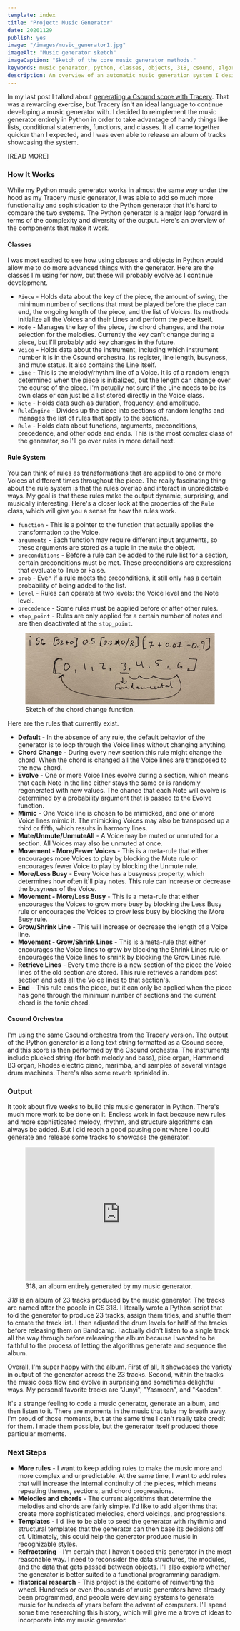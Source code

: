 ```yaml
---
template: index
title: "Project: Music Generator"
date: 20201129
publish: yes
image: "/images/music_generator1.jpg"
imageAlt: "Music generator sketch"
imageCaption: "Sketch of the core music generator methods."
keywords: music generator, python, classes, objects, 318, csound, algorithmic music
description: An overview of an automatic music generation system I designed in Python.
---
```

In my last post I talked about [generating a Csound score with Tracery](/blog/project-grammar-music). That was a rewarding exercise, but Tracery isn't an ideal language to continue developing a music generator with. I decided to reimplement the music generator entirely in Python in order to take advantage of handy things like lists, conditional statements, functions, and classes. It all came together quicker than I expected, and I was even able to release an album of tracks showcasing the system.

[READ MORE]

### How It Works

While my Python music generator works in almost the same way under the hood as my Tracery music generator, I was able to add so much more functionality and sophistication to the Python generator that it's hard to compare the two systems. The Python generator is a major leap forward in terms of the complexity and diversity of the output. Here's an overview of the components that make it work.

#### Classes

I was most excited to see how using classes and objects in Python would allow me to do more advanced things with the generator. Here are the classes I'm using for now, but these will probably evolve as I continue development.

*   `Piece` - Holds data about the key of the piece, the amount of swing, the minimum number of sections that must be played before the piece can end, the ongoing length of the piece, and the list of Voices. Its methods initialize all the Voices and their Lines and perform the piece itself.
*   `Mode` - Manages the key of the piece, the chord changes, and the note selection for the melodies. Currently the key can't change during a piece, but I'll probably add key changes in the future.
*   `Voice` - Holds data about the instrument, including which instrument number it is in the Csound orchestra, its register, line length, busyness, and mute status. It also contains the Line itself.
*   `Line` - This is the melody/rhythm line of a Voice. It is of a random length determined when the piece is initialized, but the length can change over the course of the piece. I'm actually not sure if the Line needs to be its own class or can just be a list stored directly in the Voice class.
*   `Note` - Holds data such as duration, frequency, and amplitude.
*   `RuleEngine` - Divides up the piece into sections of random lengths and manages the list of rules that apply to the sections.
*   `Rule` - Holds data about functions, arguments, preconditions, precedence, and other odds and ends. This is the most complex class of the generator, so I'll go over rules in more detail next.

#### Rule System

You can think of rules as transformations that are applied to one or more Voices at different times throughout the piece. The really fascinating thing about the rule system is that the rules overlap and interact in unpredictable ways. My goal is that these rules make the output dynamic, surprising, and musically interesting. Here's a closer look at the properties of the `Rule` class, which will give you a sense for how the rules work.

*   `function` - This is a pointer to the function that actually applies the transformation to the Voice.
*   `arguments` - Each function may require different input arguments, so these arguments are stored as a tuple in the `Rule` the object.
*   `preconditions` - Before a rule can be added to the rule list for a section, certain preconditions must be met. These preconditions are expressions that evaluate to True or False.
*   `prob` - Even if a rule meets the preconditions, it still only has a certain probability of being added to the list.
*   `level` - Rules can operate at two levels: the Voice level and the Note level.
*   `precedence` - Some rules must be applied before or after other rules.
*   `stop_point` - Rules are only applied for a certain number of notes and are then deactivated at the `stop_point`.

<figure><img src="/images/music_generator2.jpg">
<figcaption>Sketch of the chord change function.</figcaption>
</figure>

Here are the rules that currently exist.

*   **Default** - In the absence of any rule, the default behavior of the generator is to loop through the Voice lines without changing anything.
*   **Chord Change** - During every new section this rule might change the chord. When the chord is changed all the Voice lines are transposed to the new chord.
*   **Evolve** - One or more Voice lines evolve during a section, which means that each Note in the line either stays the same or is randomly regenerated with new values. The chance that each Note will evolve is determined by a probability argument that is passed to the Evolve function.
*   **Mimic** - One Voice line is chosen to be mimicked, and one or more Voice lines mimic it. The mimicking Voices may also be transposed up a third or fifth, which results in harmony lines.
*   **Mute/Unmute/UnmuteAll** - A Voice may be muted or unmuted for a section. All Voices may also be unmuted at once.
*   **Movement - More/Fewer Voices** - This is a meta-rule that either encourages more Voices to play by blocking the Mute rule or encourages fewer Voice to play by blocking the Unmute rule.
*   **More/Less Busy** - Every Voice has a busyness property, which determines how often it'll play notes. This rule can increase or decrease the busyness of the Voice.
*   **Movement - More/Less Busy** - This is a meta-rule that either encourages the Voices to grow more busy by blocking the Less Busy rule or encourages the Voices to grow less busy by blocking the More Busy rule.
*   **Grow/Shrink Line** - This will increase or decrease the length of a Voice line.
*   **Movement - Grow/Shrink Lines** - This is a meta-rule that either encourages the Voice lines to grow by blocking the Shrink Lines rule or encourages the Voice lines to shrink by blocking the Grow Lines rule.
*   **Retrieve Lines** - Every time there is a new section of the piece the Voice lines of the old section are stored. This rule retrieves a random past section and sets all the Voice lines to that section's.
*   **End** - This rule ends the piece, but it can only be applied when the piece has gone through the minimum number of sections and the current chord is the tonic chord.

#### Csound Orchestra

I'm using the [same Csound orchestra](/blog/project-grammar-music) from the Tracery version. The output of the Python generator is a long text string formatted as a Csound score, and this score is then performed by the Csound orchestra. The instruments include plucked string (for both melody and bass), pipe organ, Hammond B3 organ, Rhodes electric piano, marimba, and samples of several vintage drum machines. There's also some reverb sprinkled in.

### Output

It took about five weeks to build this music generator in Python. There's much more work to be done on it. Endless work in fact because new rules and more sophisticated melody, rhythm, and structure algorithms can always be added. But I did reach a good pausing point where I could generate and release some tracks to showcase the generator.

<figure><iframe style="border: 0; width: 100%; height: 300px;" src="https://bandcamp.com/EmbeddedPlayer/album=3523620370/size=large/bgcol=ffffff/linkcol=333333/artwork=small/transparent=true/" width="100%" height="300px" frameborder="0"></iframe>
<figcaption>318, an album entirely generated by my music generator.</figcaption>
</figure>

_318_ is an album of 23 tracks produced by the music generator. The tracks are named after the people in CS 318. I literally wrote a Python script that told the generator to produce 23 tracks, assign them titles, and shuffle them to create the track list. I then adjusted the drum levels for half of the tracks before releasing them on Bandcamp. I actually didn't listen to a single track all the way through before releasing the album because I wanted to be faithful to the process of letting the algorithms generate and sequence the album.

Overall, I'm super happy with the album. First of all, it showcases the variety in output of the generator across the 23 tracks. Second, within the tracks the music does flow and evolve in surprising and sometimes delightful ways. My personal favorite tracks are "Junyi", "Yasmeen", and "Kaeden".

It's a strange feeling to code a music generator, generate an album, and then listen to it. There are moments in the music that take my breath away. I'm proud of those moments, but at the same time I can't really take credit for them. I made them possible, but the generator itself produced those particular moments.

### Next Steps

*   **More rules** - I want to keep adding rules to make the music more and more complex and unpredictable. At the same time, I want to add rules that will increase the internal continuity of the pieces, which means repeating themes, sections, and chord progressions.
*   **Melodies and chords** - The current algorithms that determine the melodies and chords are fairly simple. I'd like to add algorithms that create more sophisticated melodies, chord voicings, and progressions.
*   **Templates** - I'd like to be able to seed the generator with rhythmic and structural templates that the generator can then base its decisions off of. Ultimately, this could help the generator produce music in recognizable styles.
*   **Refractoring** - I'm certain that I haven't coded this generator in the most reasonable way. I need to reconsider the data structures, the modules, and the data that gets passed between objects. I'll also explore whether the generator is better suited to a functional programming paradigm.
*   **Historical research** - This project is the epitome of reinventing the wheel. Hundreds or even thousands of music generators have already been programmed, and people were devising systems to generate music for hundreds of years before the advent of computers. I'll spend some time researching this history, which will give me a trove of ideas to incorporate into my music generator.